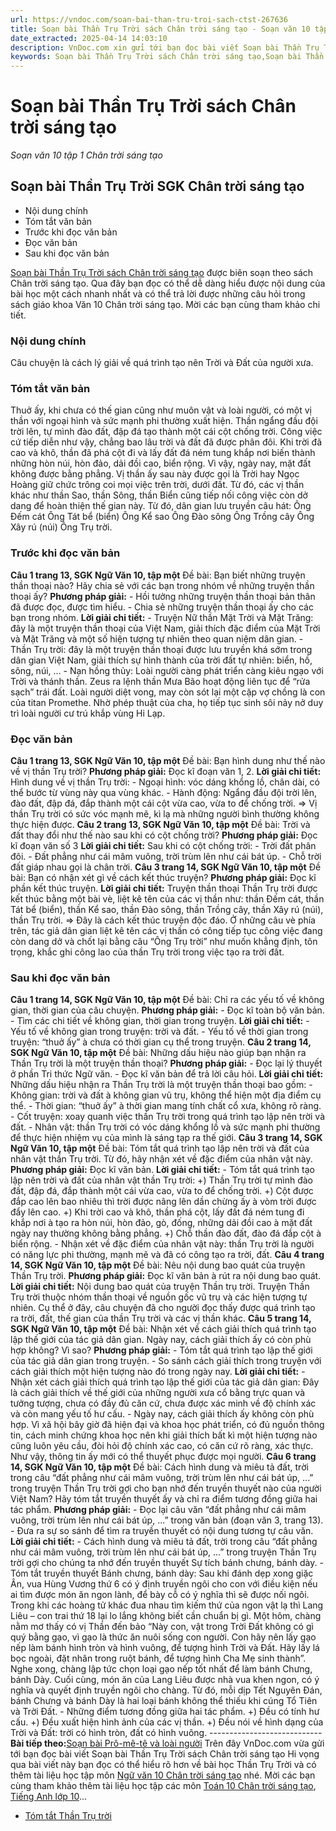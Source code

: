 ```yaml
---
url: https://vndoc.com/soan-bai-than-tru-troi-sach-ctst-267636
title: Soạn bài Thần Trụ Trời sách Chân trời sáng tạo - Soạn văn 10 tập 1 Chân trời sáng tạo - VnDoc.com
date_extracted: 2025-04-14 14:03:10
description: VnDoc.com xin gửi tới bạn đọc bài viết Soạn bài Thần Trụ Trời sách Chân trời sáng tạo để bạn đọc có thêm tài liệu học tập môn Ngữ văn 10 Chân trời sáng tạo nhé. Mời các bạn cùng tham khảo chi tiết bài viết dưới đây nhé.
keywords: Soạn bài Thần Trụ Trời sách Chân trời sáng tạo,Soạn bài Thần Trụ Trời,soạn văn thần trụ trời,Soạn bài Thần Trụ Trời Chân trời sáng tạo,thần trụ trời,ngữ văn 10 chân trời sáng tạo,văn 10 chân trời sáng tạo,ngữ văn 10 chân trời
---
```


# Soạn bài Thần Trụ Trời sách Chân trời sáng tạo
 _Soạn văn 10 tập 1 Chân trời sáng tạo_
## Soạn bài Thần Trụ Trời SGK Chân trời sáng tạo
  * Nội dung chính
  * Tóm tắt văn bản
  * Trước khi đọc văn bản
  * Đọc văn bản
  * Sau khi đọc văn bản

[Soạn bài Thần Trụ Trời sách Chân trời sáng tạo](<https://vndoc.com/soan-bai-than-tru-troi-sach-ctst-267636>) được biên soạn theo  sách Chân trời sáng tạo. Qua đây bạn đọc có thể dễ dàng hiểu được nội dung của bài học một cách nhanh nhất và có thể trả lời được những câu hỏi trong sách giáo khoa Văn 10 Chân trời sáng tạo. Mời các bạn cùng tham khảo chi tiết.
### Nội dung chính
Câu chuyện là cách lý giải về quá trình tạo nên Trời và Đất của người xưa.
### Tóm tắt văn bản
Thuở ấy, khi chưa có thế gian cũng như muôn vật và loài người, có một vị thần với ngoại hình và sức mạnh phi thường xuất hiện. Thần ngẩng đầu đội trời lên, tự mình đào đất, đập đá tạo thành một cái cột chống trời. Công việc cứ tiếp diễn như vậy, chẳng bao lâu trời và đất đã được phân đôi. Khi trời đã cao và khô, thần đã phá cột đi và lấy đất đá ném tung khắp nơi biến thành những hòn núi, hòn đảo, dải đồi cao, biển rộng. Vì vậy, ngày nay, mặt đất không được bằng phẳng. Vị thần ấy sau này được gọi là Trời hay Ngọc Hoàng giữ chức trông coi mọi việc trên trời, dưới đất. Từ đó, các vị thần khác như thần Sao, thần Sông, thần Biển cũng tiếp nối công việc còn dở dang để hoàn thiện thế gian này. Từ đó, dân gian lưu truyền câu hát:
Ông Đếm cát
Ông Tát bể \(biển\)
Ông Kể sao
Ông Đào sông
Ông Trồng cây
Ông Xây rú \(núi\)
Ông Trụ trời.
### Trước khi đọc văn bản
**Câu 1 trang 13, SGK Ngữ Văn 10, tập một**
Đề bài: Bạn biết những truyện thần thoại nào? Hãy chia sẻ với các bạn trong nhóm về những truyện thần thoại ấy?
**Phương pháp giải:**
\- Hồi tưởng những truyện thần thoại bản thân đã được đọc, được tìm hiểu.
\- Chia sẻ những truyện thần thoại ấy cho các bạn trong nhóm.
**Lời giải chi tiết:**
\- Truyện Nữ thần Mặt Trời và Mặt Trăng: đây là một truyện thần thoại của Việt Nam, giải thích đặc điểm của Mặt Trời và Mặt Trăng và một số hiện tượng tự nhiên theo quan niệm dân gian.
\- Thần Trụ trời: đây là một truyện thần thoại được lưu truyền khá sớm trong dân gian Việt Nam, giải thích sự hình thành của trời đất tự nhiên: biển, hồ, sông, núi, ...
\- Nạn hồng thủy: Loài người càng phát triển càng kiêu ngạo với Trời và thánh thần. Zeus ra lệnh thần Mưa Bão hoạt động liên tục để “rửa sạch” trái đất. Loài người diệt vong, may còn sót lại một cặp vợ chồng là con của titan Promethe. Nhờ phép thuật của cha, họ tiếp tục sinh sôi nảy nở duy trì loài người cư trú khắp vùng Hi Lạp.
### Đọc văn bản
**Câu 1 trang 13, SGK Ngữ Văn 10, tập một**
Đề bài: Bạn hình dung như thế nào về vị thần Trụ trời?
**Phương pháp giải:**
Đọc kĩ đoạn văn 1, 2.
**Lời giải chi tiết:**
Hình dung về vị thần Trụ trời:
\- Ngoại hình: vóc dáng khổng lồ, chân dài, có thể bước từ vùng này qua vùng khác.
\- Hành động: Ngẩng đầu đội trời lên, đào đất, đập đá, đắp thành một cái cột vừa cao, vừa to để chống trời.
=> Vị thần Trụ trời có sức vóc mạnh mẽ, kì lạ mà những người bình thường không thực hiện được.
**Câu 2 trang 13, SGK Ngữ Văn 10, tập một**
Đề bài: Trời và đất thay đổi như thế nào sau khi có cột chống trời?
**Phương pháp giải:**
Đọc kĩ đoạn văn số 3
**Lời giải chi tiết:**
Sau khi có cột chống trời:
\- Trời đất phân đôi.
\- Đất phẳng như cái mâm vuông, trời trùm lên như cái bát úp.
\- Chỗ trời đất giáp nhau gọi là chân trời.
**Câu 3 trang 14, SGK Ngữ Văn 10, tập một**
Đề bài: Bạn có nhận xét gì về cách kết thúc truyện?
**Phương pháp giải:**
Đọc kĩ phần kết thúc truyện.
**Lời giải chi tiết:**
Truyện thần thoại Thần Trụ trời được kết thúc bằng một bài vè, liệt kê tên của các vị thần như: thần Đếm cát, thần Tát bể \(biển\), thần Kể sao, thần Đào sông, thần Trồng cây, thần Xây rú \(núi\), thần Trụ trời.
=> Đây là cách kết thúc truyện độc đáo. Ở những câu vè phía trên, tác giả dân gian liệt kê tên các vị thần có công tiếp tục công việc đang còn dang dở và chốt lại bằng câu “Ông Trụ trời” như muốn khẳng định, tôn trọng, khắc ghi công lao của thần Trụ trời trong việc tạo ra trời đất.
### Sau khi đọc văn bản
**Câu 1 trang 14, SGK Ngữ Văn 10, tập một**
Đề bài: Chỉ ra các yếu tố về không gian, thời gian của câu chuyện.
**Phương pháp giải:**
\- Đọc kĩ toàn bộ văn bản.
\- Tìm các chi tiết về không gian, thời gian trong truyện.
**Lời giải chi tiết:**
\- Yếu tố về không gian trong truyện: trời và đất.
\- Yếu tố về thời gian trong truyện: “thuở ấy” à chưa có thời gian cụ thể trong truyện.
**Câu 2 trang 14, SGK Ngữ Văn 10, tập một**
Đề bài: Những dấu hiệu nào giúp bạn nhận ra Thần Trụ trời là một truyện thần thoại?
**Phương pháp giải:**
\- Đọc lại lý thuyết ở phần Tri thức Ngữ văn.
\- Đọc kĩ văn bản để trả lời câu hỏi.
**Lời giải chi tiết:**
Những dấu hiệu nhận ra Thần Trụ trời là một truyện thần thoại bao gồm:
\- Không gian: trời và đất à không gian vũ trụ, không thể hiện một địa điểm cụ thể.
\- Thời gian: “thuở ấy” à thời gian mang tính chất cổ xưa, không rõ ràng.
\- Cốt truyện: xoay quanh việc thần Trụ trời trong quá trình tạo lập nên trời và đất.
\- Nhân vật: thần Trụ trời có vóc dáng khổng lồ và sức mạnh phi thường để thực hiện nhiệm vụ của mình là sáng tạp ra thế giới.
**Câu 3 trang 14, SGK Ngữ Văn 10, tập một**
Đề bài: Tóm tắt quá trình tạo lập nên trời và đất của nhân vật thần Trụ trời. Từ đó, hãy nhận xét về đặc điểm của nhân vật này.
**Phương pháp giải:**
Đọc kĩ văn bản.
**Lời giải chi tiết:**
\- Tóm tắt quá trình tạo lập nên trời và đất của nhân vật thần Trụ trời:
+\) Thần Trụ trời tự mình đào đất, đập đá, đắp thành một cái vừa cao, vừa to để chống trời.
+\) Cột được đắp cao lên bao nhiêu thì trời được nâng lên dần chừng ấy à vòm trời được đẩy lên cao.
+\) Khi trời cao và khô, thần phá cột, lấy đất đá ném tung đi khắp nơi à tạo ra hòn núi, hòn đảo, gò, đống, những dải đồi cao à mặt đất ngày nay thường không bằng phẳng.
+\) Chỗ thần đào đất, đào đá đắp cột à biển rộng.
\- Nhận xét về đặc điểm của nhân vật này: thần Trụ trời là người có năng lực phi thường, mạnh mẽ và đã có công tạo ra trời, đất.
**Câu 4 trang 14, SGK Ngữ Văn 10, tập một**
Đề bài: Nêu nội dung bao quát của truyện Thần Trụ trời.
**Phương pháp giải:**
Đọc kĩ văn bản à rút ra nội dung bao quát.
**Lời giải chi tiết:**
Nội dung bao quát của truyện Thần trụ trời.
Truyện Thần Trụ trời thuộc nhóm thần thoại về nguồn gốc vũ trụ và các hiện tượng tự nhiên. Cụ thể ở đây, câu chuyện đã cho người đọc thấy được quá trình tạo ra trời, đất, thế gian của thần Trụ trời và các vị thần khác.
**Câu 5 trang 14, SGK Ngữ Văn 10, tập một**
Đề bài: Nhận xét về cách giải thích quá trình tạo lập thế giới của tác giả dân gian. Ngày nay, cách giải thích ấy có còn phù hợp không? Vì sao?
**Phương pháp giải:**
\- Tóm tắt quá trình tạo lập thế giới của tác giả dân gian trong truyện.
\- So sánh cách giải thích trong truyện với cách giải thích một hiện tượng nào đó trong ngày nay.
**Lời giải chi tiết:**
\- Nhận xét cách giải thích quá trình tạo lập thế giới của tác giả dân gian:
Đây là cách giải thích về thế giới của những người xưa cổ bằng trực quan và tưởng tượng, chưa có đầy đủ căn cứ, chưa được xác minh về độ chính xác và còn mang yếu tố hư cấu.
\- Ngày nay, cách giải thích ấy không còn phù hợp. Vì xã hội bây giờ đã hiện đại và khoa học phát triển, có đủ nguồn thông tin, cách minh chứng khoa học nên khi giải thích bất kì một hiện tượng nào cũng luôn yêu cầu, đòi hỏi độ chính xác cao, có căn cứ rõ ràng, xác thực. Như vậy, thông tin ấy mới có thể thuyết phục được mọi người.
**Câu 6 trang 14, SGK Ngữ Văn 10, tập một**
Đề bài: Cách hình dung và miêu tả đất, trời trong câu “đất phẳng như cái mâm vuông, trời trùm lên như cái bát úp, ...” trong truyện Thần Trụ trời gợi cho bạn nhớ đến truyền thuyết nào của người Việt Nam? Hãy tóm tắt truyền thuyết ấy và chỉ ra điểm tương đồng giữa hai tác phẩm.
**Phương pháp giải:**
\- Đọc lại câu văn “đất phẳng như cái mâm vuông, trời trùm lên như cái bát úp, ...” trong văn bản \(đoạn văn 3, trang 13\).
\- Đưa ra sự so sánh để tìm ra truyền thuyết có nội dung tương tự câu văn.
**Lời giải chi tiết:**
\- Cách hình dung và miêu tả đất, trời trong câu “đất phẳng như cái mâm vuông, trời trùm lên như cái bát úp, ...” trong truyện Thần Trụ trời gợi cho chúng ta nhớ đến truyền thuyết Sự tích bánh chưng, bánh dày.
\- Tóm tắt truyền thuyết Bánh chưng, bánh dày:
Sau khi đánh dẹp xong giặc Ân, vua Hùng Vương thứ 6 có ý định truyền ngôi cho con với điều kiện nếu ai tìm được món ăn ngon lành, để bày cỗ có ý nghĩa thì sẽ được nối ngôi. Trong khi các hoàng tử khác đua nhau tìm kiếm thứ của ngon vật lạ thì Lang Liêu – con trai thứ 18 lại lo lắng không biết cần chuẩn bị gì. Một hôm, chàng nằm mơ thấy có vị Thần đến bảo “Này con, vật trong Trời Đất không có gì quý bằng gạo, vì gạo là thức ăn nuôi sống con người. Con hãy nên lấy gạo nếp làm bánh hình tròn và hình vuông, để tượng hình Trời và Đất. Hãy lấy lá bọc ngoài, đặt nhân trong ruột bánh, để tượng hình Cha Mẹ sinh thành”. Nghe xong, chàng lập tức chọn loại gạo nếp tốt nhất để làm bánh Chưng, bánh Dày. Cuối cùng, món ăn của Lang Liêu được nhà vua khen ngon, có ý nghĩa và quyết định truyền ngôi cho chàng. Từ đó, mỗi dịp Tết Nguyên Đán, bánh Chưng và bánh Dày là hai loại bánh không thể thiếu khi cúng Tổ Tiên và Trời Đất.
\- Những điểm tương đồng giữa hai tác phẩm.
+\) Đều có tính hư cấu.
+\) Đều xuất hiện hình ảnh của các vị thần.
+\) Đều nói về hình dạng của Trời và Đất: trời có hình tròn, đất có hình vuông.
\----------------------------
**Bài tiếp theo:**[Soạn bài Prô-mê-tê và loài người](<https://vndoc.com/soan-bai-pro-me-te-va-loai-nguoi-sach-ctst-267644>)
Trên đây VnDoc.com vừa gửi tới bạn đọc bài viết Soạn bài Thần Trụ Trời  sách Chân trời sáng tạo Hi vọng qua bài viết này bạn đọc có thể hiểu rõ hơn về bài học Thần Trụ Trời và có thêm tài liệu học tập môn [Ngữ văn 10 Chân trời sáng tạo](<https://vndoc.com/ngu-van-lop10>) nhé. Mời các bạn cùng tham khảo thêm tài liệu học tập các môn [Toán 10 Chân trời sáng tạo](<https://vndoc.com/toan-10-chan-troi-sang-tao-tap1>), [Tiếng Anh lớp 10](<https://vndoc.com/tieng-anh-10-moi>)...
  * [Tóm tắt Thần Trụ trời](<https://vndoc.com/tom-tat-ngu-van-10-ctst>)

